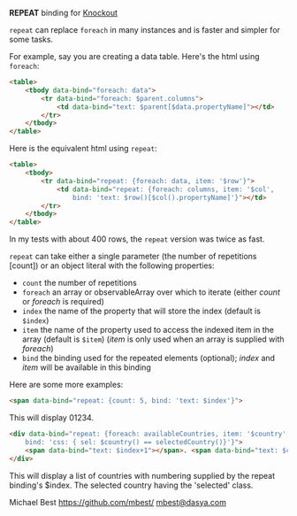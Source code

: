 **REPEAT** binding for [Knockout](http://knockoutjs.com/)

`repeat` can replace `foreach` in many instances and is faster and simpler for some tasks.

For example, say you are creating a data table. Here's the html using `foreach`:

```html
<table> 
    <tbody data-bind="foreach: data"> 
        <tr data-bind="foreach: $parent.columns"> 
            <td data-bind="text: $parent[$data.propertyName]"></td> 
        </tr> 
    </tbody> 
</table> 
```
Here is the equivalent html using `repeat`:

```html
<table> 
    <tbody>
        <tr data-bind="repeat: {foreach: data, item: '$row'}"> 
            <td data-bind="repeat: {foreach: columns, item: '$col', 
                bind: 'text: $row()[$col().propertyName]'}"></td>
        </tr> 
    </tbody>
</table> 
```
In my tests with about 400 rows, the `repeat` version was twice as fast.

`repeat` can take either a single parameter (the number of repetitions [count]) or an object literal with 
the following properties:

* `count` the number of repetitions
* `foreach` an array or observableArray over which to iterate
   (either *count* or *foreach* is required)
* `index` the name of the property that will store the index (default is `$index`)
* `item` the name of the property used to access the indexed item in the array (default is `$item`)
   (*item* is only used when an array is supplied with *foreach*)
* `bind` the binding used for the repeated elements (optional); *index* and *item* will be available
    in this binding

Here are some more examples:

```html
<span data-bind="repeat: {count: 5, bind: 'text: $index'}">
```

This will display 01234.

```html
<div data-bind="repeat: {foreach: availableCountries, item: '$country', 
    bind: 'css: { sel: $country() == selectedCountry()}'}">
    <span data-bind="text: $index+1"></span>. <span data-bind="text: $country()"></span>
</div>
```

This will display a list of countries with numbering supplied by the repeat binding's $index. The selected 
country having the 'selected' class.

Michael Best
https://github.com/mbest/
mbest@dasya.com
